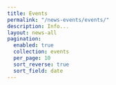 ```yaml
---
title: Events
permalink: "/news-events/events/"
description: Info...
layout: news-all
pagination:
  enabled: true
  collection: events
  per_page: 10
  sort_reverse: true
  sort_field: date
---
```


